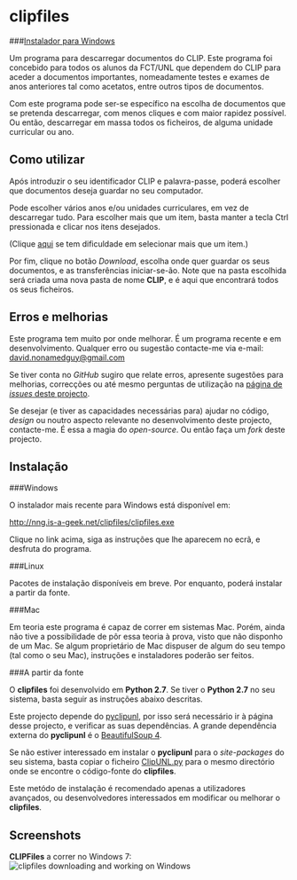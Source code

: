 clipfiles
=========

###[Instalador para Windows](http://nng.is-a-geek.net/clipfiles/win/clipfiles.exe)

Um programa para descarregar documentos do CLIP.
Este programa foi concebido para todos os alunos da FCT/UNL que dependem do CLIP para aceder a
documentos importantes, nomeadamente testes e exames de anos anteriores tal como acetatos, entre outros
tipos de documentos.

Com este programa pode ser-se específico na escolha de documentos que se pretenda descarregar, com menos
cliques e com maior rapidez possível. Ou então, descarregar em massa todos os ficheiros, de alguma
unidade curricular ou ano.

Como utilizar
-------------

Após introduzir o seu identificador CLIP e palavra-passe, poderá escolher que documentos deseja guardar
no seu computador.

Pode escolher vários anos e/ou unidades curriculares, em vez de descarregar tudo.
Para escolher mais que um item, basta manter a tecla Ctrl pressionada e clicar nos itens desejados.

(Clique [aqui](http://windows.microsoft.com/pt-pt/windows-vista/select-multiple-files-or-folders) se tem
dificuldade em selecionar mais que um item.)

Por fim, clique no botão _Download_, escolha onde quer guardar os seus documentos, e as transferências
iniciar-se-ão. Note que na pasta escolhida será criada uma nova pasta de nome **CLIP**, e é aqui que
encontrará todos os seus ficheiros.

Erros e melhorias
-----------------

Este programa tem muito por onde melhorar. É um programa recente e em desenvolvimento.
Qualquer erro ou sugestão contacte-me via e-mail: david.nonamedguy@gmail.com

Se tiver conta no _GitHub_ sugiro que relate erros, apresente sugestões para melhorias, correcções
ou até mesmo perguntas de utilização na
[página de _issues_ deste projecto](https://github.com/libclipunl/clipfiles/issues).

Se desejar (e tiver as capacidades necessárias para) ajudar no código, _design_ ou noutro
aspecto relevante no desenvolvimento deste projecto, contacte-me. É essa a magia do _open-source_.
Ou então faça um _fork_ deste projecto.

Instalação
----------

###Windows

O instalador mais recente para Windows está disponível em:

http://nng.is-a-geek.net/clipfiles/clipfiles.exe

Clique no link acima, siga as instruções que lhe aparecem no ecrã, e desfruta do programa.

###Linux

Pacotes de instalação disponíveis em breve. Por enquanto, poderá instalar a partir da fonte.

###Mac

Em teoria este programa é capaz de correr em sistemas Mac. Porém, ainda não tive a possibilidade
de pôr essa teoria à prova, visto que não disponho de um Mac. Se algum proprietário de Mac dispuser
de algum do seu tempo (tal como o seu Mac), instruções e instaladores poderão ser feitos.

###A partir da fonte

O **clipfiles** foi desenvolvido em **Python 2.7**. Se tiver o **Python 2.7** no seu sistema, basta
seguir as instruções abaixo descritas.

Este projecto depende do [pyclipunl](https://www.github.com/libclipunl/pyclipunl), por isso será necessário
ir à página desse projecto, e verificar as suas dependências. A grande dependência externa do
**pyclipunl** é o [BeautifulSoup 4](http://www.crummy.com/software/BeautifulSoup/).

Se não estiver interessado em instalar o **pyclipunl** para o _site-packages_ do seu sistema, basta
copiar o ficheiro [ClipUNL.py](https://github.com/libclipunl/pyclipunl/blob/master/ClipUNL.py)
para o mesmo directório onde se encontre o código-fonte do **clipfiles**.

Este metódo de instalação é recomendado apenas a utilizadores avançados, ou desenvolvedores interessados
em modificar ou melhorar o **clipfiles**.

Screenshots
-----------
**CLIPFiles** a correr no Windows 7:
![clipfiles downloading and working on Windows](http://i.imgur.com/vkPlIvG.png "Windows Version")
